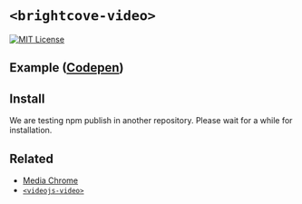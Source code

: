# `<brightcove-video>`

[![MIT License](http://img.shields.io/badge/license-MIT-blue.svg?style=flat)](LICENSE)


## Example ([Codepen](https://codepen.io/rrisland/pen/BaqXvWg))


## Install

We are testing npm publish in another repository.
Please wait for a while for installation.

## Related

- [Media Chrome](https://github.com/muxinc/media-chrome)
- [`<videojs-video>`](https://github.com/luwes/videojs-video-element)